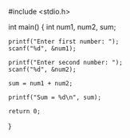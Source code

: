 #include <stdio.h>

int main()
{
    int num1, num2, sum;

    printf("Enter first number: ");
    scanf("%d", &num1);

    printf("Enter second number: ");
    scanf("%d", &num2);

    sum = num1 + num2;

    printf("Sum = %d\n", sum);

    return 0;
}
